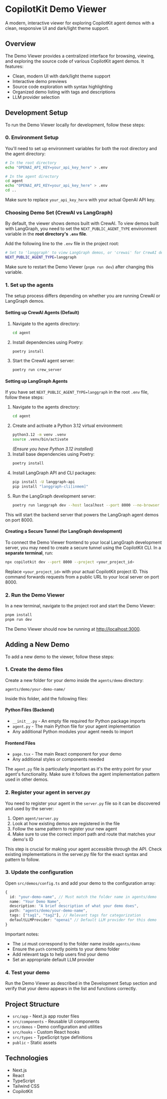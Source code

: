 # CopilotKit Demo Viewer

A modern, interactive viewer for exploring CopilotKit agent demos with a clean, responsive UI and dark/light theme support.

## Overview

The Demo Viewer provides a centralized interface for browsing, viewing, and exploring the source code of various CopilotKit agent demos. It features:

- Clean, modern UI with dark/light theme support
- Interactive demo previews
- Source code exploration with syntax highlighting
- Organized demo listing with tags and descriptions
- LLM provider selection

## Development Setup

To run the Demo Viewer locally for development, follow these steps:

### 0. Environment Setup

You'll need to set up environment variables for both the root directory and the agent directory:

```bash
# In the root directory
echo "OPENAI_API_KEY=your_api_key_here" > .env

# In the agent directory
cd agent
echo "OPENAI_API_KEY=your_api_key_here" > .env
cd ..
```

Make sure to replace `your_api_key_here` with your actual OpenAI API key.

### Choosing Demo Set (CrewAI vs LangGraph)

By default, the viewer shows demos built with CrewAI. To view demos built with LangGraph, you need to set the `NEXT_PUBLIC_AGENT_TYPE` environment variable in the **root directory's `.env` file**.

Add the following line to the `.env` file in the project root:

```bash
# Set to 'langgraph' to view LangGraph demos, or 'crewai' for CrewAI demos (default)
NEXT_PUBLIC_AGENT_TYPE=langgraph
```

Make sure to restart the Demo Viewer (`pnpm run dev`) after changing this variable.

### 1. Set up the agents

The setup process differs depending on whether you are running CrewAI or LangGraph demos.

#### Setting up CrewAI Agents (Default)

1.  Navigate to the agents directory:
    ```bash
    cd agent
    ```
2.  Install dependencies using Poetry:
    ```bash
    poetry install
    ```
3.  Start the CrewAI agent server:
    ```bash
    poetry run crew_server
    ```

#### Setting up LangGraph Agents

If you have set `NEXT_PUBLIC_AGENT_TYPE=langgraph` in the root `.env` file, follow these steps:

1.  Navigate to the agents directory:
    ```bash
    cd agent
    ```
2.  Create and activate a Python 3.12 virtual environment:
    ```bash
    python3.12 -m venv .venv
    source .venv/bin/activate
    ```
    *(Ensure you have Python 3.12 installed)*
3.  Install base dependencies using Poetry:
    ```bash
    poetry install
    ```
4.  Install LangGraph API and CLI packages:
    ```bash
    pip install -U langgraph-api
    pip install "langgraph-cli[inmem]"
    ```
5.  Run the LangGraph development server:
    ```bash
    poetry run langgraph dev --host localhost --port 8000 --no-browser
    ```

This will start the backend server that powers the LangGraph agent demos on port 8000.

#### Creating a Secure Tunnel (for LangGraph development)

To connect the Demo Viewer frontend to your local LangGraph development server, you may need to create a secure tunnel using the CopilotKit CLI. In a **separate terminal**, run:

```bash
npx copilotkit dev --port 8000 --project <your_project_id>
```

Replace `<your_project_id>` with your actual CopilotKit project ID. This command forwards requests from a public URL to your local server on port 8000.

### 2. Run the Demo Viewer

In a new terminal, navigate to the project root and start the Demo Viewer:

```bash
pnpm install
pnpm run dev
```

The Demo Viewer should now be running at [http://localhost:3000](http://localhost:3000).

## Adding a New Demo

To add a new demo to the viewer, follow these steps:

### 1. Create the demo files

Create a new folder for your demo inside the `agents/demo` directory:

```
agents/demo/your-demo-name/
```

Inside this folder, add the following files:

#### Python Files (Backend)
- `__init__.py` - An empty file required for Python package imports
- `agent.py` - The main Python file for your agent implementation
- Any additional Python modules your agent needs to import

#### Frontend Files
- `page.tsx` - The main React component for your demo
- Any additional styles or components needed

The `agent.py` file is particularly important as it's the entry point for your agent's functionality. Make sure it follows the agent implementation pattern used in other demos.

### 2. Register your agent in server.py

You need to register your agent in the `server.py` file so it can be discovered and used by the server:

1. Open `agent/server.py`
2. Look at how existing demos are registered in the file
3. Follow the same pattern to register your new agent
4. Make sure to use the correct import path and route that matches your demo's ID

This step is crucial for making your agent accessible through the API. Check existing implementations in the server.py file for the exact syntax and pattern to follow.

### 3. Update the configuration

Open `src/demos/config.ts` and add your demo to the configuration array:

```typescript
{
  id: "your-demo-name", // Must match the folder name in agents/demo
  name: "Your Demo Name",
  description: "A brief description of what your demo does",
  path: "agents/demo/your-demo-name",
  tags: ["tag1", "tag2"], // Relevant tags for categorization
  defaultLLMProvider: "openai" // Default LLM provider for this demo
}
```

Important notes:
- The `id` must correspond to the folder name inside `agents/demo`
- Ensure the `path` correctly points to your demo folder
- Add relevant tags to help users find your demo
- Set an appropriate default LLM provider

### 4. Test your demo

Run the Demo Viewer as described in the Development Setup section and verify that your demo appears in the list and functions correctly.

## Project Structure

- `src/app` - Next.js app router files
- `src/components` - Reusable UI components
- `src/demos` - Demo configuration and utilities
- `src/hooks` - Custom React hooks
- `src/types` - TypeScript type definitions
- `public` - Static assets

## Technologies

- Next.js
- React
- TypeScript
- Tailwind CSS
- CopilotKit 
